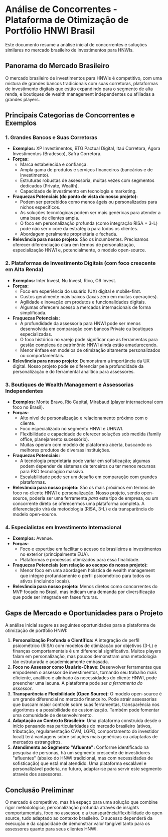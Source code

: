 # Análise de Concorrentes - Plataforma de Otimização de Portfólio HNWI Brasil

Este documento resume a análise inicial de concorrentes e soluções similares no mercado brasileiro de investimentos para HNWIs.

## Panorama do Mercado Brasileiro

O mercado brasileiro de investimentos para HNWIs é competitivo, com uma mistura de grandes bancos tradicionais com suas corretoras, plataformas de investimento digitais que estão expandindo para o segmento de alta renda, e boutiques de wealth management independentes ou afiliadas a grandes players.

## Principais Categorias de Concorrentes e Exemplos

### 1. Grandes Bancos e Suas Corretoras
*   **Exemplos:** XP Investimentos, BTG Pactual Digital, Itaú Corretora, Ágora Investimentos (Bradesco), Safra Corretora.
*   **Forças:**
    *   Marca estabelecida e confiança.
    *   Ampla gama de produtos e serviços financeiros (bancários e de investimento).
    *   Estruturas robustas de assessoria, muitas vezes com segmentos dedicados (Private, Wealth).
    *   Capacidade de investimento em tecnologia e marketing.
*   **Fraquezas Potenciais (do ponto de vista do nosso projeto):**
    *   Podem ser percebidos como menos ágeis ou personalizados para nichos específicos.
    *   As soluções tecnológicas podem ser mais genéricas para atender a uma base de clientes ampla.
    *   O foco em personalização profunda (como integração RISA + 3-L) pode não ser o core da estratégia para todos os clientes.
    *   Abordagem geralmente proprietária e fechada.
*   **Relevância para nosso projeto:** São os incumbentes. Precisamos oferecer diferenciação clara em termos de personalização, especialização HNWI e, potencialmente, o modelo open-source.

### 2. Plataformas de Investimento Digitais (com foco crescente em Alta Renda)
*   **Exemplos:** Inter Invest, Nu Invest, Rico, C6 Invest.
*   **Forças:**
    *   Foco em experiência do usuário (UX) digital e mobile-first.
    *   Custos geralmente mais baixos (taxas zero em muitas operações).
    *   Agilidade e inovação em produtos e funcionalidades digitais.
    *   Algumas oferecem acesso a mercados internacionais de forma simplificada.
*   **Fraquezas Potenciais:**
    *   A profundidade da assessoria para HNWI pode ser menos desenvolvida em comparação com bancos Private ou boutiques especializadas.
    *   O foco histórico no varejo pode significar que as ferramentas para gestão complexa de patrimônio HNWI ainda estão amadurecendo.
    *   Menor ênfase em modelos de otimização altamente personalizados ou comportamentais.
*   **Relevância para nosso projeto:** Demonstram a importância da UX digital. Nosso projeto pode se diferenciar pela profundidade da personalização e do ferramental analítico para assessores.

### 3. Boutiques de Wealth Management e Assessorias Independentes
*   **Exemplos:** Monte Bravo, Rio Capital, Mirabaud (player internacional com foco no Brasil).
*   **Forças:**
    *   Alto nível de personalização e relacionamento próximo com o cliente.
    *   Foco especializado no segmento HNWI e UHNWI.
    *   Flexibilidade e capacidade de oferecer soluções sob medida (family office, planejamento sucessório).
    *   Muitas operam com modelo de plataforma aberta, buscando os melhores produtos de diversas instituições.
*   **Fraquezas Potenciais:**
    *   A tecnologia proprietária pode variar em sofisticação; algumas podem depender de sistemas de terceiros ou ter menos recursos para P&D tecnológico massivo.
    *   Escalabilidade pode ser um desafio em comparação com grandes plataformas.
*   **Relevância para nosso projeto:** São os mais próximos em termos de foco no cliente HNWI e personalização. Nosso projeto, sendo open-source, poderia ser uma ferramenta *para* este tipo de empresa, ou um concorrente direto se oferecermos uma plataforma completa. A diferenciação virá da metodologia (RISA, 3-L) e da transparência do modelo open-source.

### 4. Especialistas em Investimento Internacional
*   **Exemplos:** Avenue.
*   **Forças:**
    *   Foco e expertise em facilitar o acesso de brasileiros a investimentos no exterior (principalmente EUA).
    *   Plataformas e processos otimizados para essa finalidade.
*   **Fraquezas Potenciais (em relação ao escopo do nosso projeto):**
    *   Menor foco em uma abordagem holística de wealth management que integre profundamente o perfil psicométrico para todos os ativos (incluindo locais).
*   **Relevância para nosso projeto:** Menos diretos como concorrentes do MVP focado no Brasil, mas indicam uma demanda por diversificação que pode ser integrada em fases futuras.

## Gaps de Mercado e Oportunidades para o Projeto

A análise inicial sugere as seguintes oportunidades para a plataforma de otimização de portfólio HNWI:

1.  **Personalização Profunda e Científica:** A integração de perfil psicométrico (RISA) com modelos de otimização por objetivos (3-L) e finanças comportamentais é um diferencial significativo. Muitos players falam em personalização, mas poucos demonstram uma metodologia tão estruturada e academicamente embasada.
2.  **Foco no Assessor como Usuário-Chave:** Desenvolver ferramentas que empoderem o assessor de investimentos, tornando seu trabalho mais eficiente, analítico e alinhado às necessidades do cliente HNWI, pode preencher uma lacuna. A plataforma pode ser *a ferramenta do assessor*.
3.  **Transparência e Flexibilidade (Open Source):** O modelo open-source é um grande diferencial no mercado financeiro. Pode atrair assessorias que buscam maior controle sobre suas ferramentas, transparência nos algoritmos e a possibilidade de customização. Também pode fomentar uma comunidade de desenvolvimento.
4.  **Adaptação ao Contexto Brasileiro:** Uma plataforma construída desde o início pensando nas particularidades do mercado brasileiro (ativos, tributação, regulamentação CVM, LGPD, comportamento do investidor local) terá vantagens sobre soluções mais genéricas ou adaptadas de mercados estrangeiros.
5.  **Atendimento ao Segmento "Afluente":** Conforme identificado na pesquisa de personas, há um segmento crescente de investidores "afluentes" (abaixo do HNWI tradicional, mas com necessidades de sofisticação) que está mal atendido. Uma plataforma escalável e personalizável poderia, no futuro, adaptar-se para servir este segmento através dos assessores.

## Conclusão Preliminar

O mercado é competitivo, mas há espaço para uma solução que combine rigor metodológico, personalização profunda através de insights comportamentais, foco no assessor, e a transparência/flexibilidade do open source, tudo adaptado ao contexto brasileiro. O sucesso dependerá da execução e da capacidade de demonstrar valor tangível tanto para os assessores quanto para seus clientes HNWI. 